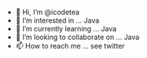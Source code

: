 - 👋 Hi, I’m @icodetea
- 👀 I’m interested in ... Java
- 🌱 I’m currently learning ... Java
- 💞️ I’m looking to collaborate on ... Java
- 📫 How to reach me ... see twitter

<!---
icodetea/icodetea is a ✨ special ✨ repository because its `README.md` (this file) appears on your GitHub profile.
You can click the Preview link to take a look at your changes.
--->
